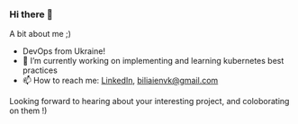 ### Hi there 👋
A bit about me ;)


- DevOps from Ukraine! 
- 🔭 I’m currently working on implementing and learning kubernetes best practices
- 📫 How to reach me: <a href="https://www.linkedin.com/in/mykola-biliayev-47633a15a/">LinkedIn</a>, biliaienvk@gmail.com


 Looking  forward to hearing about your interesting project, and coloborating on them !)
